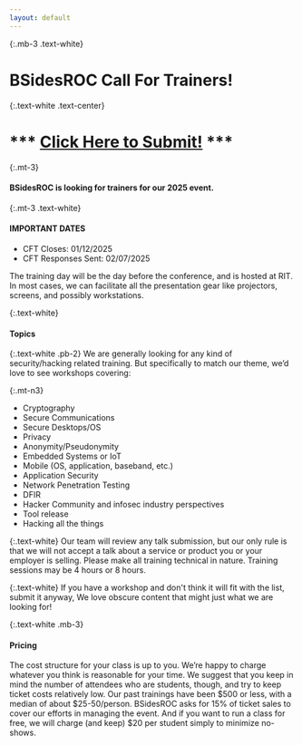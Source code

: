 ```yaml
---
layout: default
---
```

{:.mb-3 .text-white}
# BSidesROC Call For Trainers!

{:.text-white .text-center}
# \*** [Click Here to Submit!](https://docs.google.com/forms/d/e/1FAIpQLSejU2Vqwiw2vVTxWEEFC9hE9uhs68o96Tt355P0Zw3I-VayrA/viewform?usp=sf_link) **\*

{:.mt-3}
#### BSidesROC is looking for trainers for our 2025 event.

{:.mt-3 .text-white}
#### IMPORTANT DATES
- CFT Closes: 01/12/2025
- CFT Responses Sent: 02/07/2025



The training day will be the day before the conference, and is hosted at RIT. In most cases, we can facilitate all the presentation gear like projectors, screens, and possibly workstations.

{:.text-white}
#### Topics
{:.text-white .pb-2}
We are generally looking for any kind of security/hacking related training. But specifically to match our theme, we’d love to see workshops covering:

{:.mt-n3}
- Cryptography
- Secure Communications
- Secure Desktops/OS
- Privacy
- Anonymity/Pseudonymity
- Embedded Systems or IoT
- Mobile (OS, application, baseband, etc.)
- Application Security
- Network Penetration Testing
- DFIR
- Hacker Community and infosec industry perspectives
- Tool release
- Hacking all the things

{:.text-white}
Our team will review any talk submission, but our only rule is that we will not accept a talk about a service or product you or your employer is selling.  Please make all training technical in nature.  Training sessions may be 4 hours or 8 hours.

{:.text-white}
If you have a workshop and don't think it will fit with the list, submit it anyway, We love obscure content that might just what we are looking for!

{:.text-white .mb-3}
#### Pricing

The cost structure for your class is up to you. We’re happy to charge whatever you think is reasonable for your time. We suggest that you keep in mind the number of attendees who are students, though, and try to keep ticket costs relatively low. Our past trainings have been $500 or less, with a median of about $25-50/person. BSidesROC asks for 15% of ticket sales to cover our efforts in managing the event. And if you want to run a class for free, we will charge (and keep) $20 per student simply to minimize no-shows.